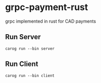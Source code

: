 # grpc-payment-rust
grpc implemented in rust for CAD payments

## Run Server
`carog run --bin server`

## Run Client
`carog run --bin client`
